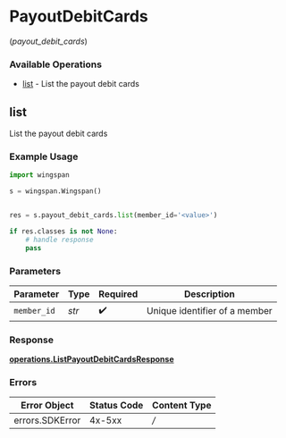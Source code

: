 # PayoutDebitCards
(*payout_debit_cards*)

### Available Operations

* [list](#list) - List the payout debit cards

## list

List the payout debit cards

### Example Usage

```python
import wingspan

s = wingspan.Wingspan()


res = s.payout_debit_cards.list(member_id='<value>')

if res.classes is not None:
    # handle response
    pass
```

### Parameters

| Parameter                     | Type                          | Required                      | Description                   |
| ----------------------------- | ----------------------------- | ----------------------------- | ----------------------------- |
| `member_id`                   | *str*                         | :heavy_check_mark:            | Unique identifier of a member |


### Response

**[operations.ListPayoutDebitCardsResponse](../../models/operations/listpayoutdebitcardsresponse.md)**
### Errors

| Error Object    | Status Code     | Content Type    |
| --------------- | --------------- | --------------- |
| errors.SDKError | 4x-5xx          | */*             |
